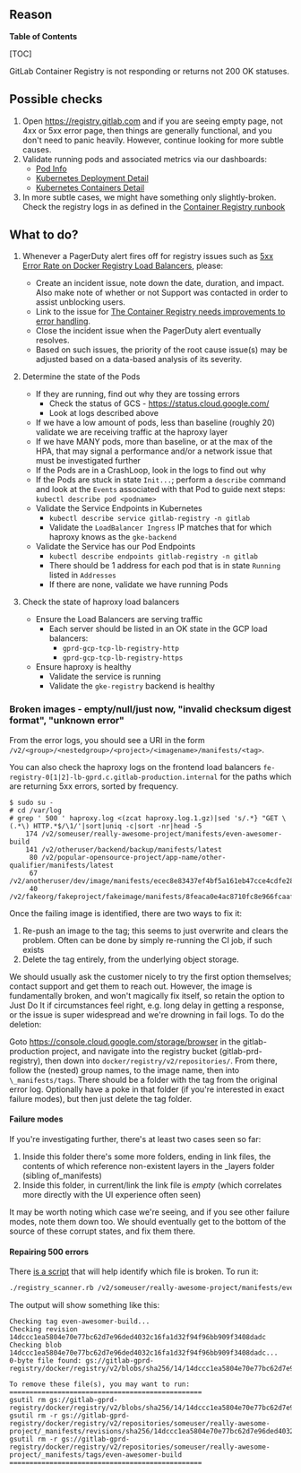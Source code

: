 ## Reason

**Table of Contents**

[TOC]

GitLab Container Registry is not responding or returns not 200 OK statuses.

## Possible checks

1. Open <https://registry.gitlab.com> and if you are seeing empty page, not 4xx or 5xx error page, then things are generally functional, and you don't need to panic heavily.  However, continue looking for more subtle causes.
1. Validate running pods and associated metrics via our dashboards:
   * [Pod Info](https://dashboards.gitlab.net/d/registry-pod/registry-pod-info)
   * [Kubernetes Deployment Detail](https://dashboards.gitlab.net/d/registry-kube-deployments/registry-kube-deployment-detail)
   * [Kubernetes Containers Detail](https://dashboards.gitlab.net/d/registry-kube-containers/registry-kube-containers-detail)
1. In more subtle cases, we might have something only slightly-broken.  Check the registry logs in as defined in the [Container Registry runbook](./README.md#logging)

## What to do?

1. Whenever a PagerDuty alert fires off for registry issues such as [5xx Error Rate on Docker Registry Load Balancers](https://gitlab.pagerduty.com/incidents/PFC3EAS), please:
    * Create an incident issue, note down the date, duration, and impact.  Also make note of whether or not Support was contacted in order to assist unblocking users.
    * Link to the issue for [The Container Registry needs improvements to error handling](https://gitlab.com/gitlab-org/gitlab/issues/32907).
    * Close the incident issue when the PagerDuty alert eventually resolves.
    * Based on such issues, the priority of the root cause issue(s) may be adjusted based on a data-based analysis of its severity.

1. Determine the state of the Pods
    * If they are running, find out why they are tossing errors
      * Check the status of GCS - <https://status.cloud.google.com/>
      * Look at logs described above
    * If we have a low amount of pods, less than baseline (roughly 20) validate
      we are receiving traffic at the haproxy layer
    * If we have MANY pods, more than baseline, or at the max of the HPA, that
      may signal a performance and/or a network issue that must be investigated
      further
    * If the Pods are in a CrashLoop, look in the logs to find out why
    * If the Pods are stuck in state `Init...`; perform a `describe` command and
      look at the `Events` associated with that Pod to guide next steps: `kubectl
      describe pod <podname>`
    * Validate the Service Endpoints in Kubernetes
      * `kubectl describe service gitlab-registry -n gitlab`
      * Validate the `LoadBalancer Ingress` IP matches that for which haproxy
        knows as the `gke-backend`
    * Validate the Service has our Pod Endpoints
      * `kubectl describe endpoints gitlab-registry -n gitlab`
      * There should be 1 address for each pod that is in state `Running` listed
        in `Addresses`
      * If there are none, validate we have running Pods

1. Check the state of haproxy load balancers
    * Ensure the Load Balancers are serving traffic
      * Each server should be listed in an OK state in the GCP load balancers:
        * `gprd-gcp-tcp-lb-registry-http`
        * `gprd-gcp-tcp-lb-registry-https`
    * Ensure haproxy is healthy
      * Validate the service is running
      * Validate the `gke-registry` backend is healthy

### Broken images - empty/null/just now, "invalid checksum digest format", "unknown error"

From the error logs, you should see a URI in the form `/v2/<group>/<nestedgroup>/<project>/<imagename>/manifests/<tag>`.

You can also check the haproxy logs on the frontend load balancers `fe-registry-0[1|2]-lb-gprd.c.gitlab-production.internal` for the paths which are returning 5xx errors, sorted by frequency.

```
$ sudo su -
# cd /var/log
# grep ' 500 ' haproxy.log <(zcat haproxy.log.1.gz)|sed 's/.*} "GET \(.*\) HTTP.*$/\1/'|sort|uniq -c|sort -nr|head -5
    174 /v2/someuser/really-awesome-project/manifests/even-awesomer-build
    141 /v2/otheruser/backend/backup/manifests/latest
     80 /v2/popular-opensource-project/app-name/other-qualifier/manifests/latest
     67 /v2/anotheruser/dev/image/manifests/ecec8e83437ef4bf5a161eb47cce4cdfe285b87e
     40 /v2/fakeorg/fakeproject/fakeimage/manifests/8feaca0e4ac8710fc8e966fcaaf038f656db4571
```

Once the failing image is identified, there are two ways to fix it:

1. Re-push an image to the tag; this seems to just overwrite and clears the problem.  Often can be done by simply re-running the CI job, if such exists
1. Delete the tag entirely, from the underlying object storage.

We should usually ask the customer nicely to try the first option themselves; contact support and get them to reach out.  However, the image is fundamentally broken, and won't magically fix itself, so retain the option to Just Do It if circumstances feel right, e.g. long delay in getting a response, or the issue is super widespread and we're drowning in fail logs.  To do the deletion:

Goto <https://console.cloud.google.com/storage/browser> in the gitlab-production project, and navigate into the registry bucket (gitlab-prd-registry), then down into `docker/registry/v2/repositories/`.  From there, follow the (nested) group names, to the image name, then into `\_manifests/tags`.  There should be a folder with the tag from the original error log.  Optionally have a poke in that folder (if you're interested in exact failure modes), but then just delete the tag folder.

#### Failure modes

If you're investigating further, there's at least two cases seen so far:

1. Inside this folder there's some more folders, ending in link files, the contents of which reference non-existent layers in the _layers folder (sibling of_manifests)
1. Inside this folder, in current/link the link file is *empty* (which correlates more directly with the UI experience often seen)

It may be worth noting which case we're seeing, and if you see other failure modes, note them down too.  We should eventually get to the bottom of the source of these corrupt states, and fix them there.

#### Repairing 500 errors

There [is a script](../../scripts/registry_scanner.rb) that will help identify which file is broken. To run it:

```sh
./registry_scanner.rb /v2/someuser/really-awesome-project/manifests/even-awesomer-build
```

The output will show something like this:

```
Checking tag even-awesomer-build...
Checking revision 14dccc1ea5804e70e77bc62d7e96ded4032c16fa1d32f94f96bb909f3408dadc
Checking blob 14dccc1ea5804e70e77bc62d7e96ded4032c16fa1d32f94f96bb909f3408dadc...
0-byte file found: gs://gitlab-gprd-registry/docker/registry/v2/blobs/sha256/14/14dccc1ea5804e70e77bc62d7e96ded4032c16fa1d32f94f96bb909f3408dadc/data

To remove these file(s), you may want to run:
================================================
gsutil rm gs://gitlab-gprd-registry/docker/registry/v2/blobs/sha256/14/14dccc1ea5804e70e77bc62d7e96ded4032c16fa1d32f94f96bb909f3408dadc/data
gsutil rm -r gs://gitlab-gprd-registry/docker/registry/v2/repositories/someuser/really-awesome-project/_manifests/revisions/sha256/14dccc1ea5804e70e77bc62d7e96ded4032c16fa1d32f94f96bb909f3408dadc
gsutil rm -r gs://gitlab-gprd-registry/docker/registry/v2/repositories/someuser/really-awesome-project/_manifests/tags/even-awesomer-build
================================================
```
